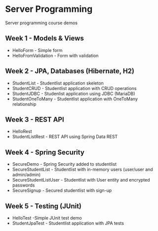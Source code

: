# Server Programming
Server programming course demos

## Week 1 - Models & Views
- HelloForm - Simple form
- HelloFromValidation - Form with validation

## Week 2 - JPA, Databases (Hibernate, H2)
- StudentList - Studentlist application skeleton
- StudentCRUD - Studentlist application with CRUD operations
- StudentJDBC - Studenlist application using JDBC (MariaDB)
- StudentOneToMany - Studentlist application with OneToMany relationship

## Week 3 - REST API
- HelloRest 
- StudentListRest - REST API using Spring Data REST

## Week 4 - Spring Security
- SecureDemo - Spring Security added to studentlist
- SecureStudentList - Studentlist with in-memory users (user/user and admin/admin)
- SecureStudentListUser - Studentlist with User entity and encrypted passwords
- SecureSignup - Secured studentlist with sign-up

## Week 5 - Testing (JUnit)
- HelloTest -Simple JUnit test demo
- StudentJpaTest - Studentlist application with JPA tests 
